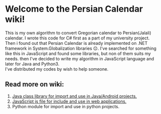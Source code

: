 # Welcome to the Persian Calendar wiki!
This is my own algorithm to convert Gregorian calendar to Persian(Jalali) calendar. I wrote this code for C# first as a part of my university project. Then i found out that Persian Calendar is already implemented on .NET framework in System.Globalization libraries 😐. I've searched for something like this in JavaScript and found some libraries, but non of them suits my needs. then I've decided to write my algorithm in JavaScript language and later for Java and Python3.
<br />I've distributed my codes by wish to help someone.

## Read more on wiki:
1. [Java class library for import and use in Java/Android projects.](/wiki/Java-&-Android-class-library)
2. [JavaScript js file for include and use in web applications.](/wiki/JavaScript-js-file)
3. Python module for import and use in python projects.
